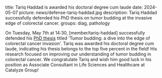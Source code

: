 title: Tariq Haddad is awarded his doctoral degree cum laude
date: 2024-05-07
picture: news/defense-tariq-haddad.jpg
description: Tariq Haddad successfully defended his PhD thesis on tumor budding at the invasive edge of colorectal cancer.
groups: diag, pathology

On Tuesday, May 7th at 14:30, [member/tariq-haddad] successfully defended his [PhD thesis]( https://repository.ubn.ru.nl/handle/2066/305481) titled 'Tumor budding: a dive into the edge of colorectal cancer invasion'. 
Tariq was awarded his doctoral degree cum laude, indicating his thesis belongs to the top five percent in the field!
His research focused on improving our understanding of tumor budding in colorectal cancer. 
We congratulate Tariq and wish him good luck in his position as Associate Consultant in Life Sciences and Healthcare at Catalyze Group!
